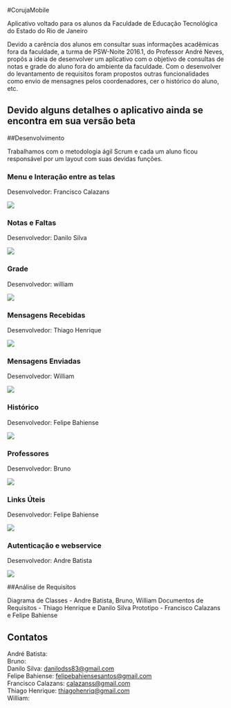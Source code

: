 #CorujaMobile

Aplicativo voltado para os alunos da Faculdade de Educação Tecnológica do Estado do Rio de Janeiro

Devido a carência dos alunos em consultar suas informações acadêmicas fora da faculdade, a turma de PSW-Noite 2016.1, do Professor André Neves, propôs a ideia de desenvolver um aplicativo com o objetivo de consultas de notas e grade do aluno fora do ambiente da faculdade.
Com o desenvolver do levantamento de requisitos foram propostos outras funcionalidades como envio de mensagnes pelos coordenadores, cer o histórico do aluno, etc.

## Devido alguns detalhes o aplicativo ainda se encontra em sua versão beta

##Desenvolvimento

Trabalhamos com o metodologia ágil Scrum e cada um aluno ficou responsável por um layout com suas devidas funções.

### Menu e Interação entre as telas

Desenvolvedor: Francisco Calazans

<img src="gifs/02 - Menu e interação das outras telas.gif">

### Notas e Faltas

Desenvolvedor: Danilo Silva

<img src="gifs/03 - Notas e faltas.gif">

### Grade

Desenvolvedor: william

<img src="gifs/04 - Grade.gif">

### Mensagens Recebidas

Desenvolvedor: Thiago Henrique

<img src="gifs/05 - Mensagens Recebidas.gif">

### Mensagens Enviadas

Desenvolvedor: William

<img src="gifs/06 - Mensagens Enviadas.gif">

### Histórico

Desenvolvedor: Felipe Bahiense

<img src="gifs/07 - Historico.gif">

### Professores

Desenvolvedor: Bruno

<img src="gifs/08 - Professores.gif">

### Links Úteis

Desenvolvedor: Felipe Bahiense

<img src="gifs/09 - Links.gif">

### Autenticação e webservice

Desenvolvedor: Andre Batista

<img src="gifs/10 - Autenticação.gif">


##Análise de Requisitos

Diagrama de Classes - Andre Batista, Bruno, William
Documentos de Requisitos - Thiago Henrique e Danilo Silva
Prototipo - Francisco Calazans e Felipe Bahiense


## Contatos

André Batista:    <br>
Bruno:            <br>
Danilo Silva: danilodss83@gmail.com <br>
Felipe Bahiense: felipebahiensesantos@gmail.com  <br>
Francisco Calazans: calazanss@gmail.com <br> 
Thiago Henrique: thiagohenriq@gmail.com <br>
William: <br>
